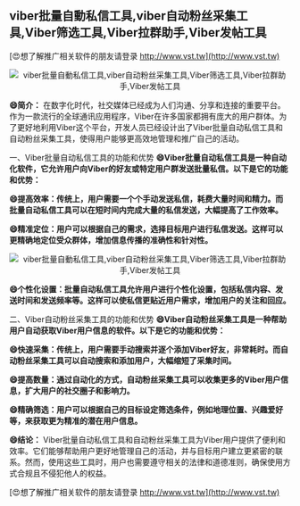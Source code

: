 ## **viber批量自動私信工具,viber自动粉丝采集工具,Viber筛选工具,Viber拉群助手,Viber发帖工具**

[😍想了解推广相关软件的朋友请登录 http://www.vst.tw](http://www.vst.tw)

 <center><img src="https://vst.tw/MP4/tuiguang/png/7.png" alt="viber批量自動私信工具,viber自动粉丝采集工具,Viber筛选工具,Viber拉群助手,Viber发帖工具"></center>

**😄简介：**
在数字化时代，社交媒体已经成为人们沟通、分享和连接的重要平台。作为一款流行的全球通讯应用程序，Viber在许多国家都拥有庞大的用户群体。为了更好地利用Viber这个平台，开发人员已经设计出了Viber批量自动私信工具和自动粉丝采集工具，使得用户能够更高效地管理和推广自己的活动。

一、Viber批量自动私信工具的功能和优势
**😄Viber批量自动私信工具是一种自动化软件，它允许用户向Viber的好友或特定用户群发送批量私信。以下是它的功能和优势：**

**😄提高效率：传统上，用户需要一个个手动发送私信，耗费大量时间和精力。而批量自动私信工具可以在短时间内完成大量的私信发送，大幅提高了工作效率。**

**😄精准定位：用户可以根据自己的需求，选择目标用户进行私信发送。这样可以更精确地定位受众群体，增加信息传播的准确性和针对性。**

 <center><img src="https://vst.tw/MP4/tuiguang/png/5.png" alt="viber批量自動私信工具,viber自动粉丝采集工具,Viber筛选工具,Viber拉群助手,Viber发帖工具"></center>

**😄个性化设置：批量自动私信工具允许用户进行个性化设置，包括私信内容、发送时间和发送频率等。这样可以使私信更贴近用户需求，增加用户的关注和回应。**

二、Viber自动粉丝采集工具的功能和优势
**😄Viber自动粉丝采集工具是一种帮助用户自动获取Viber用户信息的软件。以下是它的功能和优势：**

**😄快速采集：传统上，用户需要手动搜索并逐个添加Viber好友，非常耗时。而自动粉丝采集工具可以自动搜索和添加用户，大幅缩短了采集时间。**

**😄提高数量：通过自动化的方式，自动粉丝采集工具可以收集更多的Viber用户信息，扩大用户的社交圈子和影响力。**

**😄精确筛选：用户可以根据自己的目标设定筛选条件，例如地理位置、兴趣爱好等，来获取更为精准的潜在用户信息。**

**😄结论：**
Viber批量自动私信工具和自动粉丝采集工具为Viber用户提供了便利和效率。它们能够帮助用户更好地管理自己的活动，并与目标用户建立更紧密的联系。然而，使用这些工具时，用户也需要遵守相关的法律和道德准则，确保使用方式合规且不侵犯他人的权益。

[😍想了解推广相关软件的朋友请登录 http://www.vst.tw](http://www.vst.tw)



